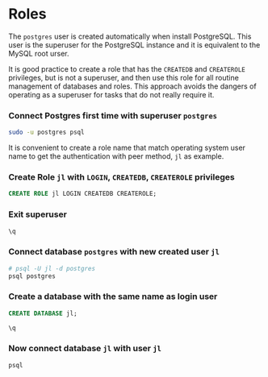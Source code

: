 # Roles

The `postgres` user is created automatically when install PostgreSQL. This user is the superuser for the PostgreSQL instance and it is equivalent to the MySQL root urser.

It is good practice to create a role that has the `CREATEDB` and `CREATEROLE` privileges, but is not a superuser, and then use this role for all routine management of databases and roles. This approach avoids the dangers of operating as a superuser for tasks that do not really require it.

### Connect Postgres first time with superuser `postgres`

```bash
sudo -u postgres psql
```

It is convenient to create a role name that match operating system user name to get the authentication with peer method, `jl` as example.

### Create Role `jl` with `LOGIN`, `CREATEDB`, `CREATEROLE` privileges

```sql
CREATE ROLE jl LOGIN CREATEDB CREATEROLE;
```

### Exit superuser

```sql
\q
```

### Connect database `postgres` with new created user `jl`

```bash
# psql -U jl -d postgres
psql postgres
```

### Create a database with the same name as login user

```sql
CREATE DATABASE jl;

\q
```

### Now connect database `jl` with user `jl`

```bash
psql
```
